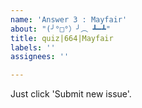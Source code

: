 ```yaml
---
name: 'Answer 3 : Mayfair'
about: "(╯°□°）╯︵ ┻━┻"
title: quiz|664|Mayfair
labels: ''
assignees: ''

---
```


Just click 'Submit new issue'.
